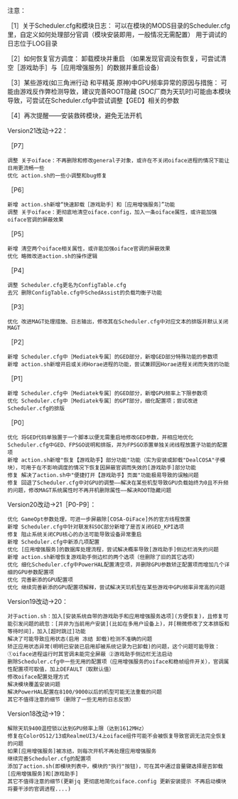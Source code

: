 注意：

［1］关于Scheduler.cfg和模块日志：
    可以在模块的MODS目录的Scheduler.cfg里，自定义如何处理部分官调（模块安装即用，一般情况无需配置）
    用于调试的日志位于LOG目录

［2］如何恢复官方调度：
    卸载模块并重启
    （如果发现官调没有恢复，可尝试清空［游戏助手］与［应用增强服务］的数据并重启设备）


［3］某些游戏(如三角洲行动 和平精英 原神)中GPU频率异常的原因与措施：
    可能由游戏反作弊检测导致，建议完善ROOT隐藏
    (SOC厂商为天玑时)可能由本模块导致，可尝试在Scheduler.cfg中尝试调整【GED】相关的参数
    
［4］再次提醒——安装救砖模块，避免无法开机






  
Version21改动→22：

［P7］

    调整 关于oiface：不再删除和修改general子对象，或许在不关闭oiface进程的情况下能让日用更流畅一些
    优化 action.sh的一些小调整和bug修复
［P6］

    新增 action.sh新增“快速卸载［游戏助手］和［应用增强服务］”功能
    调整 关于oiface：更彻底地清空oiface.config，加入一条oiface属性，或许能加强oiface官调的屏蔽效果
［P5］

    新增 清空两个oiface相关属性，或许能加强oiface官调的屏蔽效果
    优化 略微改进action.sh的操作逻辑
［P4］

    调整 Scheduler.cfg更名为ConfigTable.cfg
    去冗 删除ConfigTable.cfg中SchedAssist的负载均衡子功能
［P3］

    优化 改进MAGT处理措施、日志输出，修改其在Scheduler.cfg中对应文本的排版并默认关闭MAGT
［P2］

    新增 Scheduler.cfg中［Mediatek专属］的GED部分，新增GED部分特殊功能的参数项
    新增 action.sh新增开启或关闭Horae进程的功能，尝试兼顾因Horae进程关闭而失效的功能
［P1］

    新增 Scheduler.cfg中［Mediatek专属］的GED部分，新增GPU频率上下限参数项
    优化 Scheduler.cfg中［Mediatek专属］的GPT部分，细化配置项；尝试改进Scheduler.cfg的排版
［P0］

    优化 将GED代码单独置于一个脚本以便无需重启地修改GED参数，并相应地优化Scheduler.cfg中GED、FPSGO说明和排版，并为FPSGO添置单独关闭线程放置子功能的配置项
    新增 action.sh新增"恢复【游戏助手】部分功能"功能（实为安装或卸载"DealCOSA"子模块），可用于在不影响调度的情况下恢复因屏蔽官调而失效的[游戏助手]部分功能
    修复 解决了action.sh中"便捷打开【游戏助手】页面"功能极易导致的误触问题
    修复 回退了Scheduler.cfg中对GPU的调整——解决在某些机型导致GPU负载始终为0且不升频的问题，修改MAGT系统属性时不再开机删除属性——解决ROOT隐藏问题




Version20改动→21［P0-P9］：

    优化 GameOpt参数处理，可进一步屏蔽除[COSA-OiFace]外的官方线程放置
    新增 Scheduler.cfg中针对联发科SOC部分新增了是否关闭GED_KPI选项
    修复 阻止系统关闭CPU核心的办法可能导致设备异常重启
    新增 Scheduler.cfg中新添几项配置
    优化 [应用增强服务]的数据库处理流程，尝试解决概率导致[游戏助手]侧边栏消失的问题
    新增 action.sh新增恢复游戏助手侧边栏的两个选项（但删除了旧的其它选项）
    优化 细化Scheduler.cfg中PowerHAL配置清空项，并删除GPU参数矫正配置项而增加几个详细的GPU参数配置项
    优化 完善新添的GPU配置项
    优化 继续完善新添的GPU配置项解释，尝试解决天玑机型在某些游戏中GPU频率异常高的问题


Version19改动→20：

    对于action.sh：加入[安装系统自带的游戏助手和应用增强服务选项](方便恢复)，且修复可能引发问题的疏忽：[并非为当前用户安装](比如在多用户设备上)，并[稍微修改了文本排版和等待时间]，加入[超时跳过]功能
    解决了可能导致应用状态(启用 冻结 卸载)检测不准确的问题
    矫正应用状态异常(明明已安装已启用却被系统记录为已卸载)的问题，这个问题可能导致：①oiface进程运行时其官调未能完全屏蔽 ②游戏助手侧边栏无法启动
    删除Scheduler.cfg中一些无用的配置项（应用增强服务的oiface和稳帧组件开关），官调属性配置项可取值，加上DEFAULT（取默认值）
    修改oiface配置处理方式
    解决模块覆盖安装问题
    解决PowerHAL配置在8100/9000以后的机型可能无法重载的问题
    其它不值得注意的细节（删除了一些无用的日志反馈）


Version18改动→19：

    解除天玑9400温控锁以达到GPU频率上限（达到1612MHz）
    修复在ColorOS12/13或RealmeUI3/4上oiface组件可能不会被恢复导致官调无法完全恢复的问题
    如果[应用增强服务]被冻结，则每次开机不再处理应用增强服务
    继续完善Scheduler.cfg的配置项
    添加了action.sh(即模块列表中，模块的"执行"按钮)，可在其中通过音量键选择是否卸载[应用增强服务]和[游戏助手]
    其它不值得注意的细节(更新jq 更彻底地简化oiface.config 更新安装提示 不再启动模块将要干涉的官调进程....)
